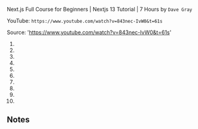 Next.js Full Course for Beginners | Nextjs 13 Tutorial | 7 Hours
by `Dave Gray`

YouTube: `https://www.youtube.com/watch?v=843nec-IvW0&t=61s`

Source: 'https://www.youtube.com/watch?v=843nec-IvW0&t=61s'

1.
2.
3.
4.
5.
6.
7.
8.
9.
10.

## Notes
